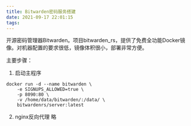 ```yaml
---
title: Bitwarden密码服务搭建
date: 2021-09-17 22:01:15
tags:
---
```


开源密码管理器Bitwarden。项目bitwarden_rs，提供了免费全功能Docker镜像。对机器配置的要求很低，镜像体积很小，部署非常方便。

主要步骤：
1. 启动主程序
```
docker run -d --name bitwarden \
    -e SIGNUPS_ALLOWED=true \
    -p 8090:80 \
    -v /home/data/bitwarden/:/data/ \
    bitwardenrs/server:latest
```
2. nginx反向代理
略
